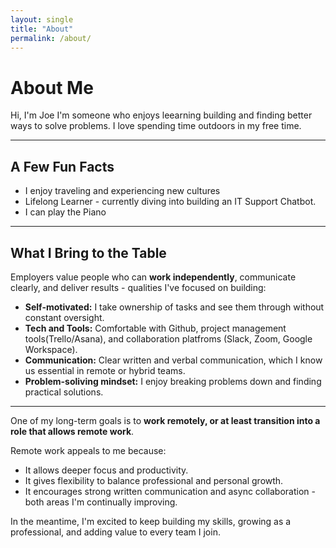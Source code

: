 ```yaml
---
layout: single
title: "About"
permalink: /about/
---
```


# About Me 
Hi, I'm Joe 
I'm someone who enjoys leearning building and finding better ways to solve problems. I love spending time outdoors in my free time. 


---
## A Few Fun Facts

- I enjoy traveling and experiencing new cultures
- Lifelong Learner - currently diving into building an IT Support Chatbot.
- I can play the Piano
  
---

## What I Bring to the Table
Employers value people who can **work independently**, communicate clearly, and deliver results - qualities I've focused on building:

- **Self-motivated:** I take ownership of tasks and see them through without constant oversight.
- **Tech and Tools:** Comfortable with Github, project management tools(Trello/Asana), and collaboration platfroms (Slack, Zoom, Google Workspace).
- **Communication:** Clear written and verbal communication, which I know us essential in remote or hybrid teams.
- **Problem-soliving mindset:** I enjoy breaking problems down and finding practical solutions.

---

One of my long-term goals is to **work remotely, or at least transition into a role that allows remote work**.

Remote work appeals to me because:
- It allows deeper focus and productivity.
- It gives flexibility to balance professional and personal growth.
- It encourages strong written communication and async collaboration - both areas I'm continually improving.


In the meantime, I'm excited to keep building my skills, growing as a professional, and adding value to every team I join.
